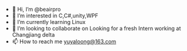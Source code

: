 - 👋 Hi, I’m @beairpro
- 👀 I’m interested in C,C#,unity,WPF
- 🌱 I’m currently learning Linux
- 💞️ I’m looking to collaborate on Looking for a fresh Intern working at Changjiang delta
- 📫 How to reach me yuyaloong@163.com

<!---
beairpro/beairpro is a ✨ special ✨ repository because its `README.md` (this file) appears on your GitHub profile.
You can click the Preview link to take a look at your changes.
--->
